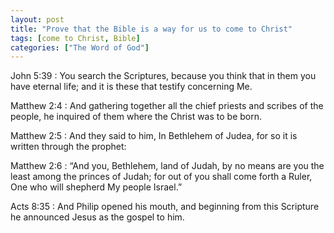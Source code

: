 ```yaml
---
layout: post
title: "Prove that the Bible is a way for us to come to Christ"
tags: [come to Christ, Bible]
categories: ["The Word of God"]
---
```


John 5:39
: You search the Scriptures, because you think that in them you have eternal life; and it is these that testify concerning Me.

Matthew 2:4
:  And gathering together all the chief priests and scribes of the people, he inquired of them where the Christ was to be born.

Matthew 2:5
: And they said to him, In Bethlehem of Judea, for so it is written through the prophet:

Matthew 2:6
: “And you, Bethlehem, land of Judah, by no means are you the least among the princes of Judah; for out of you shall come forth a Ruler, One who will shepherd My people Israel.”

Acts 8:35
: And Philip opened his mouth, and beginning from this Scripture he announced Jesus as the gospel to him.
